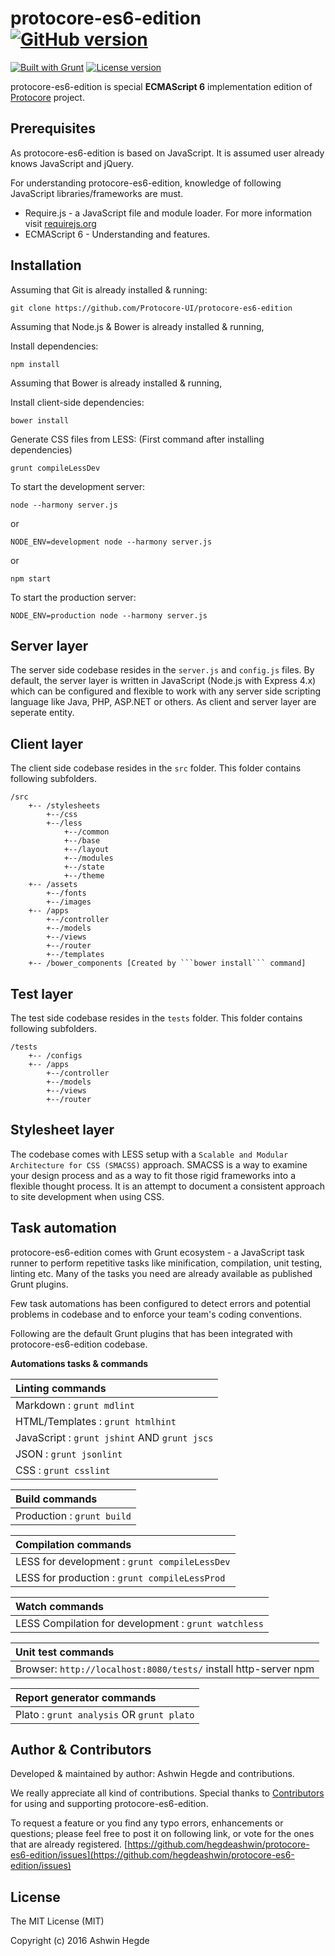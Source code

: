 # protocore-es6-edition [![GitHub version](http://img.shields.io/badge/version-0.0.1-brightgreen.svg)](https://github.com/hegdeashwin/protocore-es6-edition/releases)

[![Built with Grunt](http://cdn.gruntjs.com/builtwith.png)](http://gruntjs.com/)  [![License version](http://img.shields.io/badge/License-MIT-red.svg)](https://github.com/hegdeashwin/protocore-es6-edition#license)


protocore-es6-edition is special **ECMAScript 6** implementation edition of [Protocore](//github.com/Protocore-UI/protocore) project.

## Prerequisites

As protocore-es6-edition is based on JavaScript. It is assumed user already knows JavaScript and jQuery.

For understanding protocore-es6-edition, knowledge of following JavaScript libraries/frameworks are must.
* Require.js - a JavaScript file and module loader. For more information visit [requirejs.org](//requirejs.org/)
* ECMAScript 6 - Understanding and features.

## Installation

Assuming that Git is already installed & running:
```
git clone https://github.com/Protocore-UI/protocore-es6-edition
```

Assuming that Node.js & Bower is already installed & running,

Install dependencies:
```
npm install
```

Assuming that Bower is already installed & running,

Install client-side dependencies:
```
bower install
```

Generate CSS files from LESS: (First command after installing dependencies)
```
grunt compileLessDev
```

To start the development server:
```
node --harmony server.js
```
or
```
NODE_ENV=development node --harmony server.js
```
or
```
npm start
```

To start the production server:
```
NODE_ENV=production node --harmony server.js
```

## Server layer

The server side codebase resides in the ```server.js``` and ```config.js``` files. By default, the server layer is written in JavaScript (Node.js with Express 4.x) which can be configured and flexible to work with any server side scripting language like Java, PHP, ASP.NET or others. As client and server layer are seperate entity.

## Client layer

The client side codebase resides in the ```src``` folder. This folder contains following subfolders.

```
/src
	+-- /stylesheets
		+--/css
		+--/less
			+--/common
			+--/base
			+--/layout
			+--/modules
			+--/state
			+--/theme
	+-- /assets
		+--/fonts
		+--/images
	+-- /apps
		+--/controller
		+--/models
		+--/views
		+--/router
		+--/templates
	+-- /bower_components [Created by ```bower install``` command]
```

## Test layer

The test side codebase resides in the ```tests``` folder. This folder contains following subfolders.

```
/tests
	+-- /configs
	+-- /apps
		+--/controller
		+--/models
		+--/views
		+--/router
```


## Stylesheet layer

The codebase comes with LESS setup with a ```Scalable and Modular Architecture for CSS (SMACSS)``` approach.  SMACSS is a way to examine your design process and as a way to fit those rigid frameworks into a flexible thought process. It is an attempt to document a consistent approach to site development when using CSS.

## Task automation

protocore-es6-edition comes with Grunt ecosystem - a JavaScript task runner to perform repetitive tasks like minification, compilation, unit testing, linting etc. Many of the tasks you need are already available as published Grunt plugins.

Few task automations has been configured to detect errors and potential problems in codebase and to enforce your team's coding conventions.

Following are the default Grunt plugins that has been integrated with protocore-es6-edition codebase.

**Automations tasks & commands**

| Linting commands |
|:---|
|Markdown : ```grunt mdlint``` |
|HTML/Templates : ```grunt htmlhint```|
|JavaScript : ```grunt jshint``` AND ```grunt jscs```|
|JSON : ```grunt jsonlint```|
|CSS : ```grunt csslint```|

| Build commands |
|:---|
|Production : ```grunt build```|

| Compilation commands |
|:---|
|LESS for development : ```grunt compileLessDev```|
|LESS for production : ```grunt compileLessProd```|

| Watch commands |
|:---|
|LESS Compilation for development : ```grunt watchless```|

| Unit test commands |
|:---|
|Browser: ```http://localhost:8080/tests/``` install http-server npm|

|Report generator commands|
|:---|
|Plato : ```grunt analysis``` OR ```grunt plato```|

## Author & Contributors

Developed &amp; maintained by author: Ashwin Hegde and contributions.

We really appreciate all kind of contributions. Special thanks to [Contributors](//github.com/hegdeashwin/protocore-es6-edition/graphs/contributors) for using and supporting protocore-es6-edition.

To request a feature or you find any typo errors, enhancements or questions; please feel free to post it on following link, or vote for the ones that are already registered.
[https://github.com/hegdeashwin/protocore-es6-edition/issues](https://github.com/hegdeashwin/protocore-es6-edition/issues)

## License

The MIT License (MIT)

Copyright (c) 2016 Ashwin Hegde
